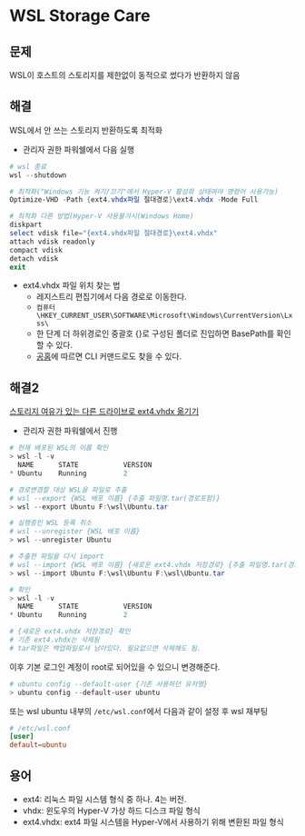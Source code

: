 # WSL Storage Care

## 문제

WSL이 호스트의 스토리지를 제한없이 동적으로 썼다가 반환하지 않음

## 해결

WSL에서 안 쓰는 스토리지 반환하도록 최적화

- 관리자 권한 파워쉘에서 다음 실행

```powershell
# wsl 종료
wsl --shutdown

# 최적화("Windows 기능 켜기/끄기"에서 Hyper-V 활성화 상태여야 명령어 사용가능)
Optimize-VHD -Path {ext4.vhdx파일 절대경로}\ext4.vhdx -Mode Full

# 최적화 다른 방법(Hyper-V 사용불가시(Windows Home)
diskpart
select vdisk file="{ext4.vhdx파일 절대경로}\ext4.vhdx"
attach vdisk readonly
compact vdisk
detach vdisk
exit
```

- ext4.vhdx 파일 위치 찾는 법
  - 레지스트리 편집기에서 다음 경로로 이동한다.
  - `컴퓨터\HKEY_CURRENT_USER\SOFTWARE\Microsoft\Windows\CurrentVersion\Lxss\`
  - 한 단계 더 하위경로인 중괄호 {}로 구성된 폴더로 진입하면 BasePath를 확인할 수 있다.
  - [공홈](https://learn.microsoft.com/ko-kr/windows/wsl/disk-space)에 따르면 CLI 커맨드로도 찾을 수 있다.

## 해결2

[스토리지 여유가 있는 다른 드라이브로 ext4.vhdx 옮기기](https://toridori.tistory.com/179)

- 관리자 권한 파워쉘에서 진행

```powershell
# 현재 배포된 WSL의 이름 확인
> wsl -l -v
  NAME      STATE           VERSION
* Ubuntu    Running         2

# 경로변경할 대상 WSL을 파일로 추출
# wsl --export {WSL 배포 이름} {추출 파일명.tar(경로포함)}
> wsl --export Ubuntu F:\wsl\Ubuntu.tar

# 실행중인 WSL 등록 취소
# wsl --unregister {WSL 배포 이름}
> wsl --unregister Ubuntu

# 추출한 파일을 다시 import
# wsl --import {WSL 배포 이름} {새로운 ext4.vhdx 저장경로} {추출 파일명.tar(경로포함)}
> wsl --import Ubuntu F:\wsl\Ubuntu F:\wsl\Ubuntu.tar

# 확인
> wsl -l -v
  NAME      STATE           VERSION
* Ubuntu    Running         2

# {새로운 ext4.vhdx 저장경로} 확인
# 기존 ext4.vhdx는 삭제됨
# tar파일은 백업파일로서 남아있다. 필요없으면 삭제해도 됨.
```

이후 기본 로그인 계정이 root로 되어있을 수 있으니 변경해준다.

```powershell
# ubuntu config --default-user {기존 사용하던 유저명}
> ubuntu config --default-user ubuntu
```

또는 wsl ubuntu 내부의 `/etc/wsl.conf`에서 다음과 같이 설정 후 wsl 재부팅

```/etc/wsl.conf
# /etc/wsl.conf
[user]
default=ubuntu
```

## 용어

- ext4: 리눅스 파일 시스템 형식 중 하나. 4는 버전.
- vhdx: 윈도우의 Hyper-V 가상 하드 디스크 파일 형식
- ext4.vhdx: ext4 파일 시스템을 Hyper-V에서 사용하기 위해 변환된 파일 형식
